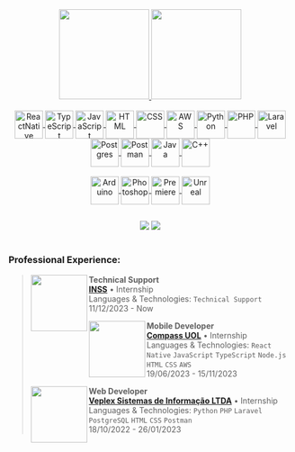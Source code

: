 <div align="center">
  <a href="https://github.com/lopes-gustavodossantos">
  <img height="160em" src="https://github-readme-stats.vercel.app/api?username=lopes-gustavodossantos&show_icons=true&theme=highcontrast&include_all_commits=true&count_private=true">
  <img height="160em" src="https://github-readme-stats.vercel.app/api/top-langs/?username=zanin-gustavoarenhart&layout=compact&langs_count=7&theme=highcontrast">
</div>
  
<div align="center"><br>
  <img align="center" alt="ReactNative" height="50" width="50" title="ReactNative" src="https://skillicons.dev/icons?i=react">
  <img align="center" alt="TypeScript" height="50" width="50" title="TypeScript" src="https://skillicons.dev/icons?i=ts">
  <img align="center" alt="JavaScript" height="50" width="50" title="JavaScript" src="https://skillicons.dev/icons?i=js">
  <img align="center" alt="HTML" height="50" width="50" title="HTML" src="https://skillicons.dev/icons?i=html">
  <img align="center" alt="CSS" height="50" width="50" title="CSS" src="https://skillicons.dev/icons?i=css">
  <img align="center" alt="AWS" height="50" width="50" title="AWS" src="https://skillicons.dev/icons?i=aws">
  <img align="center" alt="Python" height="50" width="50" title="Python" src="https://skillicons.dev/icons?i=py">
  <img align="center" alt="PHP" height="50" width="50" title="PHP" src="https://skillicons.dev/icons?i=php">
  <img align="center" alt="Laravel" height="50" width="50" title="Laravel" src="https://skillicons.dev/icons?i=laravel">
  <img align="center" alt="Postgres" height="50" width="50" title="Postgres" src="https://skillicons.dev/icons?i=postgres">
  <img align="center" alt="Postman" height="50" width="50" title="Postman" src="https://skillicons.dev/icons?i=postman">
  <img align="center" alt="Java" height="50" width="50" title="Java" src="https://skillicons.dev/icons?i=java">
  <img align="center" alt="C++" height="50" width="50" title="C++" src="https://skillicons.dev/icons?i=cpp">
  <br><br>
  <img align="center" alt="Arduino" height="50" width="50" title="Arduino" src="https://skillicons.dev/icons?i=arduino">
  <img align="center" alt="Photoshop" height="50" width="50" title="Photoshop" src="https://skillicons.dev/icons?i=ps">
  <img align="center" alt="Premiere" height="50" width="50" title="Premiere" src="https://skillicons.dev/icons?i=pr">
  <img align="center" alt="Unreal" height="50" width="50" title="Unreal" src="https://skillicons.dev/icons?i=unreal">
</div>
  
  ##
  
<div align="center">
  <a href="https://www.linkedin.com/in/zanin-gustavoarenhart/" target="_blank"><img src="https://img.shields.io/badge/LinkedIn-0077B5?style=for-the-badge&logo=linkedin&logoColor=white" target="_blank"></a>
  <a href = "mailto:zanin.gustavoarenhart@gmail.com"><img src="https://img.shields.io/badge/Gmail-D14836?style=for-the-badge&logo=gmail&logoColor=white" target="_blank"></a>
</div>

<br>

### Professional Experience:

>[<img align="left" height="100px" width="100px" src="https://logowik.com/content/uploads/images/instituto-nacional-do-seguro-social-inss7973.logowik.com.webp"/>](https://www.gov.br/inss/pt-br)
**Technical Support**\
[**INSS**](https://www.gov.br/inss/pt-br) • Internship\
Languages & Technologies: `Technical Support`\
11/12/2023 - Now
>
>[<img align="left" height="100px" width="100px" src="https://logospng.org/download/compasso-uol/compasso-uol-4096.png"/>](https://www.compass.uol/)
**Mobile Developer**\
[**Compass UOL**](https://www.compass.uol/) • Internship\
Languages & Technologies: `React Native` `JavaScript` `TypeScript` `Node.js` `HTML` `CSS` `AWS`\
19/06/2023 - 15/11/2023
>
>[<img align="left" height="100px" width="100px" src="https://media.licdn.com/dms/image/C4D0BAQE6ssKgZq5aeg/company-logo_200_200/0/1610657784412?e=2147483647&v=beta&t=f_BsxhLhB7ajDDRjhupySrpGt8JPOhc4GHnzyQyhIFY"/>](https://veplex.com.br)
**Web Developer**\
[**Veplex Sistemas de Informação LTDA**](https://veplex.com.br) • Internship\
Languages & Technologies: `Python` `PHP` `Laravel` `PostgreSQL` `HTML` `CSS` `Postman`\
18/10/2022 - 26/01/2023
